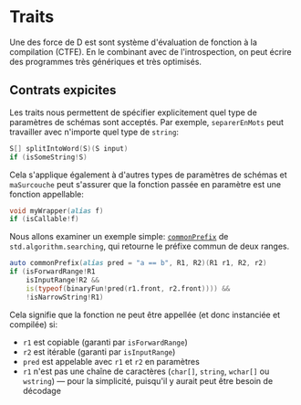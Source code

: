 # Traits

Une des force de D est sont système d'évaluation de fonction à la compilation (CTFE). En le combinant avec de l'introspection, on peut écrire des programmes très génériques et très optimisés.

## Contrats expicites

Les traits nous permettent de spécifier explicitement quel type de paramètres de schémas sont acceptés. Par exemple, `separerEnMots` peut travailler avec n'importe quel type de `string`:

```d
S[] splitIntoWord(S)(S input)
if (isSomeString!S)
```

Cela s'applique également à d'autres types de paramètres de schémas et `maSurcouche` peut s'assurer que la fonction passée en paramètre est une fonction appellable:

```d
void myWrapper(alias f)
if (isCallable!f)
```

Nous allons examiner un exemple simple: [`commonPrefix`](https://dlang.org/phobos/std_algorithm_searching.html#.commonPrefix) de `std.algorithm.searching`, qui retourne le préfixe commun de deux ranges.

```d
auto commonPrefix(alias pred = "a == b", R1, R2)(R1 r1, R2, r2)
if (isForwardRange!R1
    isInputRange!R2 &&
    is(typeof(binaryFun!pred(r1.front, r2.front)))) &&
    !isNarrowString!R1)
```

Cela signifie que la fonction ne peut être appellée (et donc instanciée et compilée) si:

- `r1` est copiable (garanti par `isForwardRange`)
- `r2` est itérable (garanti par `isInputRange`)
- `pred` est appelable avec `r1` et `r2` en paramètres
- `r1` n'est pas une chaîne de caractères (`char[]`, `string`, `wchar[]` ou `wstring`) — pour la simplicité, puisqu'il y aurait peut être besoin de décodage